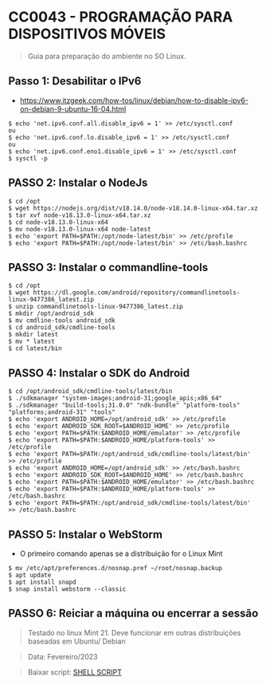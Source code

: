 # CC0043 - PROGRAMAÇÃO PARA DISPOSITIVOS MÓVEIS

> Guia para preparação do ambiente no SO Linux.

## Passo 1: Desabilitar o IPv6

* https://www.itzgeek.com/how-tos/linux/debian/how-to-disable-ipv6-on-debian-9-ubuntu-16-04.html

```console
$ echo 'net.ipv6.conf.all.disable_ipv6 = 1' >> /etc/sysctl.conf
ou
$ echo 'net.ipv6.conf.lo.disable_ipv6 = 1' >> /etc/sysctl.conf
ou 
$ echo 'net.ipv6.conf.eno1.disable_ipv6 = 1' >> /etc/sysctl.conf
$ sysctl -p
```

## PASSO 2: Instalar o NodeJs

```console
$ cd /opt
$ wget https://nodejs.org/dist/v18.14.0/node-v18.14.0-linux-x64.tar.xz
$ tar xvf node-v18.13.0-linux-x64.tar.xz
$ cd node-v18.13.0-linux-x64
$ mv node-v18.13.0-linux-x64 node-latest
$ echo 'export PATH=$PATH:/opt/node-latest/bin' >> /etc/profile
$ echo 'export PATH=$PATH:/opt/node-latest/bin' >> /etc/bash.bashrc
```
## PASSO 3: Instalar o commandline-tools

```console
$ cd /opt
$ wget https://dl.google.com/android/repository/commandlinetools-linux-9477386_latest.zip
$ unzip commandlinetools-linux-9477386_latest.zip
$ mkdir /opt/android_sdk
$ mv cmdline-tools android_sdk
$ cd android_sdk/cmdline-tools
$ mkdir latest
$ mv * latest
$ cd latest/bin
```

## PASSO 4: Instalar o SDK do Android

```console
$ cd /opt/android_sdk/cmdline-tools/latest/bin
$ ./sdkmanager "system-images;android-31;google_apis;x86_64"
$ ./sdkmanager "build-tools;31.0.0" "ndk-bundle" "platform-tools" "platforms;android-31" "tools"
$ echo 'export ANDROID_HOME=/opt/android_sdk' >> /etc/profile
$ echo 'export ANDROID_SDK_ROOT=$ANDROID_HOME' >> /etc/profile
$ echo 'export PATH=$PATH:$ANDROID_HOME/emulator' >> /etc/profile
$ echo 'export PATH=$PATH:$ANDROID_HOME/platform-tools' >> /etc/profile
$ echo 'export PATH=$PATH:/opt/android_sdk/cmdline-tools/latest/bin' >> /etc/profile
$ echo 'export ANDROID_HOME=/opt/android_sdk' >> /etc/bash.bashrc
$ echo 'export ANDROID_SDK_ROOT=$ANDROID_HOME' >> /etc/bash.bashrc
$ echo 'export PATH=$PATH:$ANDROID_HOME/emulator' >> /etc/bash.bashrc
$ echo 'export PATH=$PATH:$ANDROID_HOME/platform-tools' >> /etc/bash.bashrc
$ echo 'export PATH=$PATH:/opt/android_sdk/cmdline-tools/latest/bin' >> /etc/bash.bashrc
```

## PASSO 5: Instalar o WebStorm

* O primeiro comando apenas se a distribuição for o Linux Mint

```console
$ mv /etc/apt/preferences.d/nosnap.pref ~/root/nosnap.backup
$ apt update
$ apt install snapd
$ snap install webstorm --classic
```

## PASSO 6: Reiciar a máquina ou encerrar a sessão

> Testado no linux Mint 21. Deve funcionar em outras distribuições baseadas em Ubuntu/ Debian 

> Data: Fevereiro/2023

> Baixar script: [SHELL SCRIPT](https://raw.githubusercontent.com/rafaelperazzo/cc0043/master/install.node.sh)